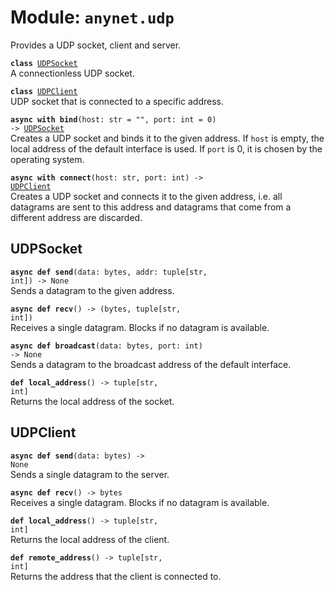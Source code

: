 
# Module: <code>anynet.udp</code>

Provides a UDP socket, client and server.

<code>**class** [UDPSocket](#udpsocket)</code><br>
<span class="docs">A connectionless UDP socket.</span>

<code>**class** [UDPClient](#udpclient)</code><br>
<span class="docs">UDP socket that is connected to a specific address.</span>

<code>**async with bind**(host: str = "", port: int = 0) -> [UDPSocket](#udpsocket)</code><br>
<span class="docs">Creates a UDP socket and binds it to the given address. If `host` is empty, the local address of the default interface is used. If `port` is 0, it is chosen by the operating system.</span>

<code>**async with connect**(host: str, port: int) -> [UDPClient](#udpclient)</code><br>
<span class="docs">Creates a UDP socket and connects it to the given address, i.e. all datagrams are sent to this address and datagrams that come from a different address are discarded.</span>

## UDPSocket
<code>**async def send**(data: bytes, addr: tuple[str, int]) -> None</code><br>
<span class="docs">Sends a datagram to the given address.</span>

<code>**async def recv**() -> (bytes, tuple[str, int])</code><br>
<span class="docs">Receives a single datagram. Blocks if no datagram is available.</span>

<code>**async def broadcast**(data: bytes, port: int) -> None</code><br>
<span class="docs">Sends a datagram to the broadcast address of the default interface.</span>

<code>**def local_address**() -> tuple[str, int]</code><br>
<span class="docs">Returns the local address of the socket.</span>

## UDPClient
<code>**async def send**(data: bytes) -> None</code><br>
<span class="docs">Sends a single datagram to the server.</span>

<code>**async def recv**() -> bytes</code><br>
<span class="docs">Receives a single datagram. Blocks if no datagram is available.</span>

<code>**def local_address**() -> tuple[str, int]</code><br>
<span class="docs">Returns the local address of the client.</span>

<code>**def remote_address**() -> tuple[str, int]</code><br>
<span class="docs">Returns the address that the client is connected to.</span>
